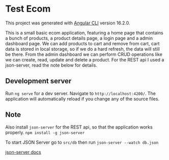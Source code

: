 # Test Ecom

This project was generated with [Angular CLI](https://github.com/angular/angular-cli) version 16.2.0.

This is a small basic ecom application, featuring a home page that contains a bunch of products, a product details page, a login page and a admin dashboard page.
We can add products to cart and remove from cart, cart data is stored in local storage, so if we do a hard refresh, the data will still be there. From the admin dashboard we can perform CRUD operations like we can create, read, update and delete a product. For the REST api I used a json-server, read the note below for details.

## Development server

Run `ng serve` for a dev server. Navigate to `http://localhost:4200/`. The application will automatically reload if you change any of the source files.

## Note
Also install `json-server` for the REST api, so that the application works properly.
`npm install -g json-server`

To start JSON Server go to `src/db` then run `json-server --watch db.json`

[json-server docs](https://www.npmjs.com/package/json-server)
